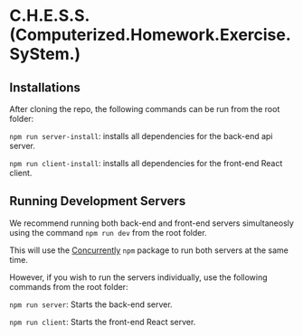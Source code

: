 # C.H.E.S.S. (Computerized.Homework.Exercise.SyStem.)

## Installations

After cloning the repo, the following commands can be run from the root folder:

`npm run server-install`: installs all dependencies for the back-end api server.

`npm run client-install`: installs all dependencies for the front-end React client.

## Running Development Servers

We recommend running both back-end and front-end servers simultaneosly using the command `npm run dev` from the root folder.

This will use the [Concurrently](https://www.npmjs.com/package/concurrently) `npm` package to run both servers at the same time.

However, if you wish to run the servers individually, use the following commands from the root folder:

`npm run server`: Starts the back-end server.

`npm run client`: Starts the front-end React server.
